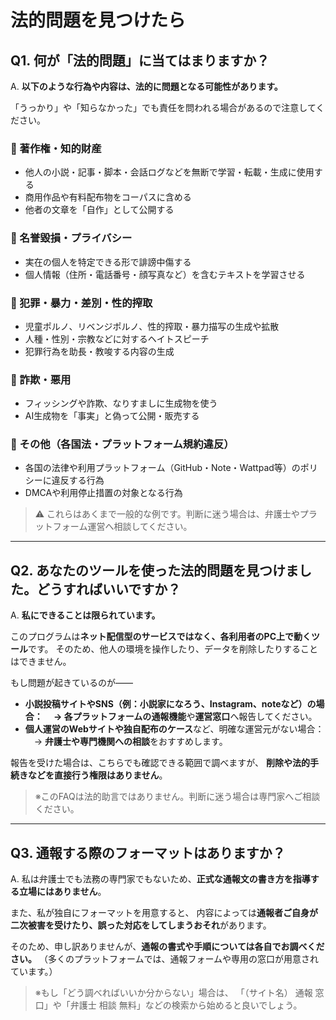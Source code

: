 # 法的問題を見つけたら

## Q1. 何が「法的問題」に当てはまりますか？

A. **以下のような行為や内容は、法的に問題となる可能性があります。**

「うっかり」や「知らなかった」でも責任を問われる場合があるので注意してください。

### 🔸 著作権・知的財産

* 他人の小説・記事・脚本・会話ログなどを無断で学習・転載・生成に使用する
* 商用作品や有料配布物をコーパスに含める
* 他者の文章を「自作」として公開する

### 🔸 名誉毀損・プライバシー

* 実在の個人を特定できる形で誹謗中傷する
* 個人情報（住所・電話番号・顔写真など）を含むテキストを学習させる

### 🔸 犯罪・暴力・差別・性的搾取

* 児童ポルノ、リベンジポルノ、性的搾取・暴力描写の生成や拡散
* 人種・性別・宗教などに対するヘイトスピーチ
* 犯罪行為を助長・教唆する内容の生成

### 🔸 詐欺・悪用

* フィッシングや詐欺、なりすましに生成物を使う
* AI生成物を「事実」と偽って公開・販売する

### 🔸 その他（各国法・プラットフォーム規約違反）

* 各国の法律や利用プラットフォーム（GitHub・Note・Wattpad等）のポリシーに違反する行為
* DMCAや利用停止措置の対象となる行為

> ⚠️ これらはあくまで一般的な例です。判断に迷う場合は、弁護士やプラットフォーム運営へ相談してください。

---

## Q2. あなたのツールを使った法的問題を見つけました。どうすればいいですか？

A. **私にできることは限られています。**

このプログラムは**ネット配信型のサービスではなく、各利用者のPC上で動くツール**です。
そのため、他人の環境を操作したり、データを削除したりすることはできません。

もし問題が起きているのが――

* **小説投稿サイトやSNS（例：小説家になろう、Instagram、noteなど）**の場合：
  　→ 各プラットフォームの**通報機能**や**運営窓口**へ報告してください。
* **個人運営のWebサイトや独自配布のケース**など、明確な運営元がない場合：
  　→ **弁護士や専門機関への相談**をおすすめします。

報告を受けた場合は、こちらでも確認できる範囲で調べますが、
**削除や法的手続きなどを直接行う権限はありません**。

> ※このFAQは法的助言ではありません。判断に迷う場合は専門家へご相談ください。

---

## Q3. 通報する際のフォーマットはありますか？

A. 私は弁護士でも法務の専門家でもないため、**正式な通報文の書き方を指導する立場にはありません**。

また、私が独自にフォーマットを用意すると、
内容によっては**通報者ご自身が二次被害を受けたり、誤った対応をしてしまうおそれ**があります。

そのため、申し訳ありませんが、**通報の書式や手順については各自でお調べください。**
（多くのプラットフォームでは、通報フォームや専用の窓口が用意されています。）

> ※もし「どう調べればいいか分からない」場合は、
> 「（サイト名） 通報 窓口」や「弁護士 相談 無料」などの検索から始めると良いでしょう。